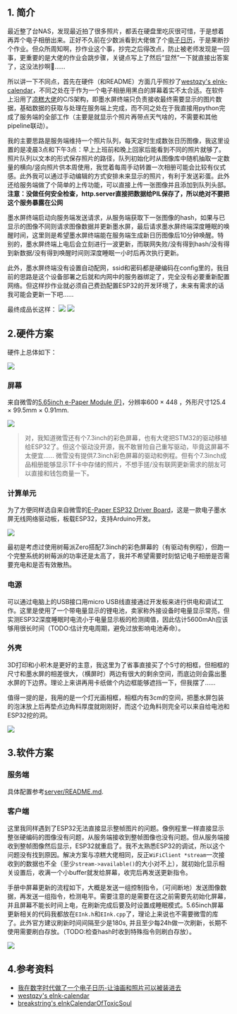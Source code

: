 ## 1. 简介

最近整了台NAS，发现最近拍了很多照片，都丢在硬盘里吃灰很可惜，于是想着再弄个电子相册出来。正好不久前在少数派看到大佬做了个[电子日历](https://sspai.com/post/82704)，于是果断抄个作业。但众所周知啊，抄作业这个事，抄完之后得改点，防止被老师发现是一回事，更重要的是大佬的作业会跳步骤，关键点写上了然后“显然”一下就直接出答案了，这没法抄啊🥲……

所以讲一下不同点，首先在硬件（和README）方面几乎照抄了[westqzy's eInk-calendar](https://github.com/westqzy/eInk-calendar)，不同之处在于作为一个电子相册用黑白的屏幕着实不太合适。在软件上沿用了[凉糕大佬](https://sspai.com/post/82704)的C/S架构，即墨水屏终端只负责接收最终需要显示的图片数据，基础数据的获取与处理在服务端上完成，而不同之处在于我直接用python完成了服务端的全部工作（主要是就显示个照片再带点天气啥的，不需要和其他pipeline联动）。

我的主要思路是服务端维持一个照片队列，每天定时生成数张日历图像，我这里设置的是凌晨3点和下午3点：早上上班前和晚上回家后能看到不同的照片就够了。照片队列以文本的形式保存照片的路径，队列初始化时从图像库中随机抽取一定数量的横向/竖向照片供本周使用，我觉着每周手动转置一次相册可能会比较有仪式感。此外我可以通过手动编辑的方式安排未来显示的照片，有利于发送彩蛋。此外还给服务端做了个简单的上传功能，可以直接上传一张图像并且添加到队列头部。**注意：没做任何安全检查，http.server直接把数据给PIL保存了，所以绝对不要把这个服务暴露在公网**

墨水屏终端启动向服务端发送请求，从服务端获取下一张图像的hash，如果与已显示的图像不同则请求图像数据并更新墨水屏，最后请求墨水屏终端深度睡眠的唤醒时间，这里则是希望墨水屏终端能在服务端生成新日历图像后10分钟唤醒。特别的，墨水屏终端上电后会立刻进行一波更新，而联网失败/没有得到hash/没有得到新数据/没有得到唤醒时间则深度睡眠一小时后再次执行更新。

此外，墨水屏终端没有设置自动配网，ssid和密码都是硬编码在config里的，我目前的思路是这个设备部署之后就和内网中的服务器绑定了，完全没有必要重新配置网络。但这样抄作业就必须自己费劲配置ESP32的开发环境了，未来有需求的话我可能会更新一下吧……

最终成品长这样：
![](images/20231208182649.jpg)
![](images/20231208182526.jpg)

## 2.硬件方案

硬件上总体如下：

![](images/20231208182616.jpg)

### 屏幕

来自微雪的[5.65inch e-Paper Module (F)](https://www.waveshare.net/wiki/5.65inch_e-Paper_Module_(F)_Manual#ESP32.2F8266)，分辨率600 × 448 ，外形尺寸125.4 × 99.5mm × 0.91mm.

![](images/image-3.png)


> 对，我知道微雪还有个7.3inch的彩色屏幕，也有大佬把STM32的驱动移植给ESP32了。但这个驱动没开源，我不敢冒险自己重写驱动，毕竟这屏幕不太便宜……
> 微雪没有提供7.3inch彩色屏幕的驱动和例程。但有个7.3inch成品相册能够显示TF卡中存储的照片，不想手搓/没有联网更新需求的朋友可以直接和钱包商量一下。

### 计算单元

为了方便同样选自来自微雪的[E-Paper ESP32 Driver Board](https://www.waveshare.net/wiki/E-Paper_ESP32_Driver_Board)，这是一款电子墨水屏无线网络驱动板，板载ESP32，支持Arduino开发。

![](images/image-1.png)


最初是考虑过使用树莓派Zero搭配7.3inch的彩色屏幕的（有驱动有例程），但跑一个完整系统的树莓派的功率还是太高了，我并不希望需要时刻惦记电子相册是否需要充电和是否有效散热。

### 电源

可以通过电脑上的USB接口用micro USB线直接通过开发板来进行供电和调试工作。这里是使用了一个带电量显示的锂电池，卖家称外接设备时电量显示常亮，但实测ESP32深度睡眠时电流小于电量显示板的检测阈值，因此估计5600mAh应该够用很长时间（TODO:估计充电周期，避免过放影响电池寿命）。

### 外壳

3D打印和小积木是更好的主意，我这里为了省事直接买了个5寸的相框，但相框的尺寸和墨水屏的相差很大，（横屏时）两边有很大的剩余空间，而底边则会露出墨水屏的下边界。理论上来讲再用卡纸做个内边框能够遮挡一下，但我摆了……

值得一提的是，我用的是一个灯光画相框，相框内有3cm的空间，把墨水屏包装的泡沫放上后再垫点边角料厚度就刚刚好，而这个边角料则完全可以来自给电池和ESP32挖的洞。

![](images/20231211164130.jpg)

## 3.软件方案

### 服务端

具体配置参考[server/README.md](server/README.md).

### 客户端

这里我同样遇到了ESP32无法直接显示整帧图片的问题。像例程里一样直接显示整张硬编码的图像没有问题，从服务端接收到整帧图像也没有问题。但从服务端接收到整帧图像然后显示，ESP32就重启了。我不太熟悉ESP32的调试，所以这个问题没有找到原因。解决方案与凉糕大佬相同，反正`WiFiClient *stream`一次接收到的数据也不全（至少`stream->available()`的大小对不上），就初始化显示相关设置后，收满一个小buffer就发给屏幕，收完后再发送更新指令。

手册中屏幕更新的流程如下，大概是发送一组控制指令，（可间断地）发送图像数据，再发送一组指令，检测电平。需要注意的是需要在这之前需要先初始化屏幕，并且屏幕不能长时间上电，在刷新完成后要及时设置成睡眠模式。5.65inch屏幕更新相关的代码我都放在`EInk.h`和`EInk.cpp`了，理论上来说也不需要微雪的库了。此外官方建议刷新时间间隔至少是180s, 并且至少每24h做一次刷新，长期不使用需要刷白存放。（TODO:检查hash时收到特殊指令则刷白存放）。

![](images/image-4.png)

## 4.参考资料

- [我在数字时代做了一个电子日历-让油画和照片可以被装进去](https://sspai.com/post/82704)
- [westqzy's eInk-calendar](https://github.com/westqzy/eInk-calendar)
- [breakstring's eInkCalendarOfToxicSoul](https://github.com/breakstring/eInkCalendarOfToxicSoul)
